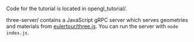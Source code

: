Code for the tutorial is located in opengl_tutorial/.

three-server/ contains a JavaScript gRPC server which serves
geometries and materials from
[eulertour/three.js](https://github.com/eulertour/three.js).
You can run the server with `node index.js`.
